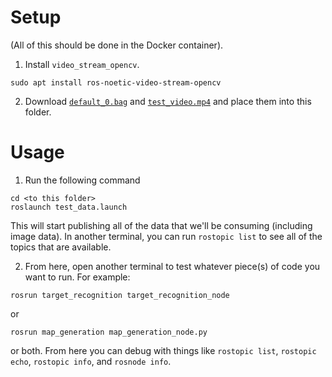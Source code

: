 # Setup

(All of this should be done in the Docker container). 

1. Install `video_stream_opencv`. 

```
sudo apt install ros-noetic-video-stream-opencv
```


2. Download [`default_0.bag`](https://drive.google.com/file/d/1hA3eQfZeKkTRLLdNMlE9FyVdY20Zobzh/view?usp=share_link) and [`test_video.mp4`](https://drive.google.com/file/d/18vGyEkqzx62KtMSGWotWfNlYZbbWUAhz/view?usp=share_link) and place them into this folder. 

# Usage

1. Run the following command

```
cd <to this folder>
roslaunch test_data.launch
```

This will start publishing all of the data that we'll be consuming (including image data). In another terminal, you can run `rostopic list` to see all of the topics that are available.

2. From here, open another terminal to test whatever piece(s) of code you want to run. For example:

```
rosrun target_recognition target_recognition_node
```
or
```
rosrun map_generation map_generation_node.py
```
or both. From here you can debug with things like `rostopic list`, `rostopic echo`, `rostopic info`, and `rosnode info`.